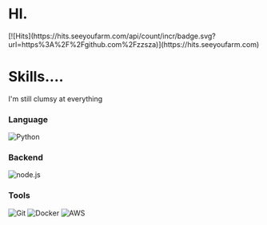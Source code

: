 # HI.
<div>
  [![Hits](https://hits.seeyoufarm.com/api/count/incr/badge.svg?url=https%3A%2F%2Fgithub.com%2Fzzsza)](https://hits.seeyoufarm.com) 
</div>

# Skills....
I'm still clumsy at everything

### Language
![Python](https://img.shields.io/badge/-Python-3776ab?style=for-the-badge&logo=python&logoColor=fff)

### Backend
![node.js](https://img.shields.io/badge/-node.js-339933?style=for-the-badge&logo=node.js&logoColor=fff)

### Tools
![Git](https://img.shields.io/badge/-Git-F05032?style=for-the-badge&logo=Git&logoColor=fff)
![Docker](https://img.shields.io/badge/-Docker-2496ED?style=for-the-badge&logo=Docker&logoColor=fff)
![AWS](https://img.shields.io/badge/-aws-232F3E?style=for-the-badge&logo=amazon-aws&logoColor=fff)
